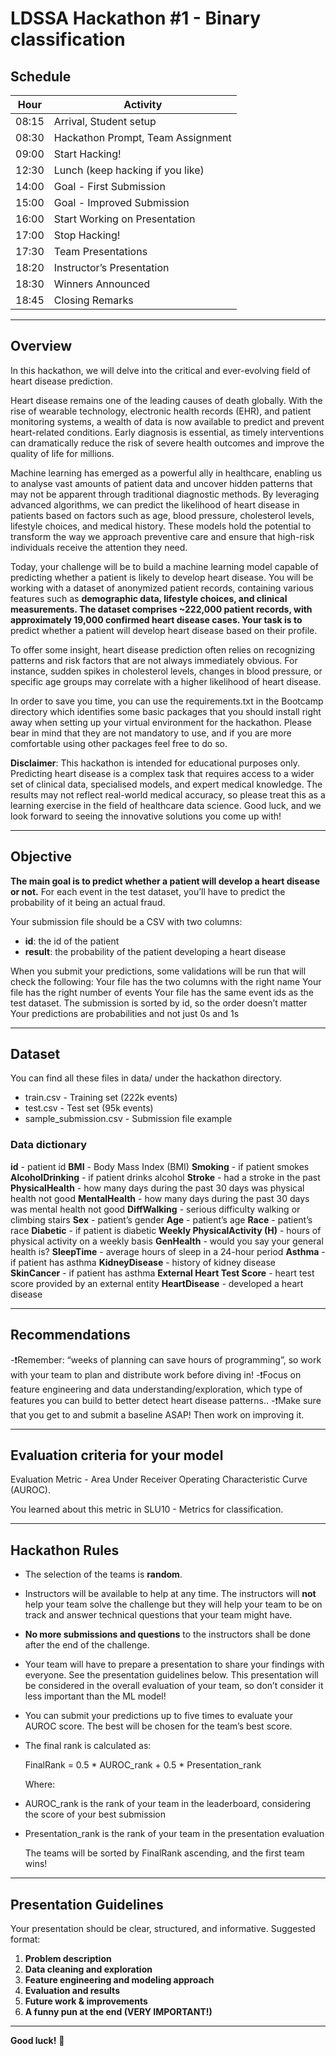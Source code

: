 # LDSSA Hackathon #1 - Binary classification

## Schedule

| Hour  | Activity                          |
|-------|-----------------------------------|
| 08:15 | Arrival, Student setup            |
| 08:30 | Hackathon Prompt, Team Assignment |
| 09:00 | Start Hacking!                    |
| 12:30 | Lunch (keep hacking if you like)  |
| 14:00 | Goal - First Submission           |
| 15:00 | Goal - Improved Submission        |
| 16:00 | Start Working on Presentation     |
| 17:00 | Stop Hacking!                     |
| 17:30 | Team Presentations                |
| 18:20 | Instructor’s Presentation         |
| 18:30 | Winners Announced                 |
| 18:45 | Closing Remarks                   |

---

## Overview

In this hackathon, we will delve into the critical and ever-evolving field of heart disease prediction.

Heart disease remains one of the leading causes of death globally. With the rise of wearable technology, electronic health records (EHR), and patient monitoring systems, a wealth of data is now available to predict and prevent heart-related conditions. Early diagnosis is essential, as timely interventions can dramatically reduce the risk of severe health outcomes and improve the quality of life for millions.

Machine learning has emerged as a powerful ally in healthcare, enabling us to analyse vast amounts of patient data and uncover hidden patterns that may not be apparent through traditional diagnostic methods. By leveraging advanced algorithms, we can predict the likelihood of heart disease in patients based on factors such as age, blood pressure, cholesterol levels, lifestyle choices, and medical history. These models hold the potential to transform the way we approach preventive care and ensure that high-risk individuals receive the attention they need.

Today, your challenge will be to build a machine learning model capable of predicting whether a patient is likely to develop heart disease. You will be working with a dataset of anonymized patient records, containing various features such as **demographic data, lifestyle choices, and clinical measurements. The dataset comprises ~222,000 patient records, with approximately 19,000 confirmed heart disease cases. Your task is to** predict whether a patient will develop heart disease based on their profile.

To offer some insight, heart disease prediction often relies on recognizing patterns and risk factors that are not always immediately obvious. For instance, sudden spikes in cholesterol levels, changes in blood pressure, or specific age groups may correlate with a higher likelihood of heart disease.

In order to save you time, you can use the requirements.txt in the Bootcamp directory which identifies some basic packages that you should install right away when setting up your virtual environment for the hackathon. Please bear in mind that they are not mandatory to use, and if you are more comfortable using other packages feel free to do so.

**Disclaimer**: This hackathon is intended for educational purposes only. Predicting heart disease is a complex task that requires access to a wider set of clinical data, specialised models, and expert medical knowledge. The results may not reflect real-world medical accuracy, so please treat this as a learning exercise in the field of healthcare data science.
Good luck, and we look forward to seeing the innovative solutions you come up with!

--- 

## Objective

**The main goal is to predict whether a patient will develop a heart disease or not.**
For each event in the test dataset, you’ll have to predict the probability of it being an actual fraud.

Your submission file should be a CSV with two columns:
- **id**: the id of the patient
- **result**: the probability of the patient developing a heart disease

When you submit your predictions, some validations will be run that will check the following:
Your file has the two columns with the right name
Your file has the right number of events
Your file has the same event ids as the test dataset. The submission is sorted by id, so the order doesn’t matter
Your predictions are probabilities and not just 0s and 1s

---

## Dataset

You can find all these files in data/ under the hackathon directory.
- train.csv - Training set (222k events)
- test.csv - Test set (95k events)
- sample_submission.csv - Submission file example

### Data dictionary

**id** - patient id
**BMI** - Body Mass Index (BMI)
**Smoking** - if patient smokes
**AlcoholDrinking** - if patient drinks alcohol
**Stroke** - had a stroke in the past
**PhysicalHealth** - how many days during the past 30 days was physical health not good
**MentalHealth** - how many days during the past 30 days was mental health not good
**DiffWalking** - serious difficulty walking or climbing stairs
**Sex** - patient’s gender
**Age** - patient’s age
**Race** - patient’s race
**Diabetic** - if patient is diabetic
**Weekly PhysicalActivity (H)** - hours of physical activity on a weekly basis
**GenHealth** - would you say your general health is?
**SleepTime** - average hours of sleep in a 24-hour period
**Asthma** - if patient has asthma
**KidneyDisease** - history of kidney disease
**SkinCancer** - if patient has asthma
**External Heart Test Score** - heart test score provided by an external entity
**HeartDisease** - developed a heart disease

---

## Recommendations
-❗Remember: “weeks of planning can save hours of programming”, so work with your team to plan and distribute work before diving in! 
-❗Focus on feature engineering and data understanding/exploration, which type of features you can build to better detect heart disease patterns..
-❗Make sure that you get to and submit a baseline ASAP! Then work on improving it.

---

## Evaluation criteria for your model

Evaluation Metric - Area Under Receiver Operating Characteristic Curve (AUROC).

You learned about this metric in SLU10 - Metrics for classification.

---

## Hackathon Rules

- The selection of the teams is **random**. 
- Instructors will be available to help at any time. The instructors will **not** help your team solve the challenge but they will help your team to be on track and answer technical questions that your team might have.
- **No more submissions and questions** to the instructors shall be done after the end of the challenge. 
- Your team will have to prepare a presentation to share your findings with everyone. See the presentation guidelines below. This presentation will be considered in the overall evaluation of your team, so don’t consider it less important than the ML model!
- You can submit your predictions up to five times to evaluate your AUROC score. The best will be chosen for the team’s best score.
- The final rank is calculated as:

   FinalRank = 0.5 * AUROC_rank + 0.5 * Presentation_rank

   Where:
 - AUROC_rank is the rank of your team in the leaderboard, considering the score of your best submission
 - Presentation_rank is the rank of your team in the presentation evaluation

   The teams will be sorted by FinalRank ascending, and the first team wins! 

---

## **Presentation Guidelines**

Your presentation should be clear, structured, and informative. Suggested format:

1. **Problem description**
2. **Data cleaning and exploration**
3. **Feature engineering and modeling approach**
4. **Evaluation and results**
5. **Future work & improvements**
6. **A funny pun at the end (VERY IMPORTANT!)**

---

**Good luck!** 🎯
